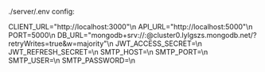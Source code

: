 ./server/.env config:

CLIENT_URL="http://localhost:3000"\n
API_URL="http://localhost:5000"\n
PORT=5000\n
DB_URL="mongodb+srv://<username>:<password>@cluster0.lylgszs.mongodb.net/?retryWrites=true&w=majority"\n
JWT_ACCESS_SECRET=<accessSecretKey>\n
JWT_REFRESH_SECRET=<refreshSecretKey>\n
SMTP_HOST=<smtpHost>\n
SMTP_PORT=<smtpPort>\n
SMTP_USER=<smtpUser>\n
SMTP_PASSWORD=<smtpPass>\n
